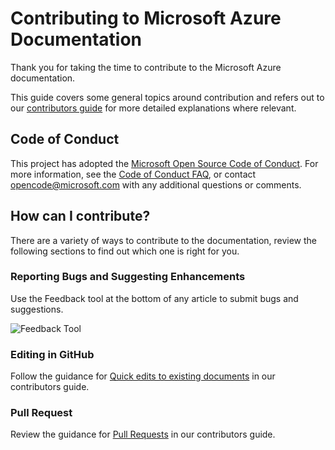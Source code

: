 # Contributing to Microsoft Azure Documentation

Thank you for taking the time to contribute to the Microsoft Azure documentation.

This guide covers some general topics around contribution and refers out to our [contributors guide](https://learn.microsoft.com/contribute) for more detailed explanations where relevant.

## Code of Conduct

This project has adopted the [Microsoft Open Source Code of Conduct](https://opensource.microsoft.com/codeofconduct/).
For more information, see the [Code of Conduct FAQ](https://opensource.microsoft.com/codeofconduct/faq/), or contact [opencode@microsoft.com](mailto:opencode@microsoft.com) with any additional questions or comments.

## How can I contribute?

There are a variety of ways to contribute to the documentation, review the following sections to find out which one is right for you.

### Reporting Bugs and Suggesting Enhancements

Use the Feedback tool at the bottom of any article to submit bugs and suggestions.

![Feedback Tool](https://raw.githubusercontent.com/MicrosoftDocs/azure-docs/master/media/feedback-tool.png)

### Editing in GitHub

Follow the guidance for [Quick edits to existing documents](https://learn.microsoft.com/contribute/#quick-edits-to-existing-documents) in our contributors guide.

### Pull Request

Review the guidance for [Pull Requests](https://learn.microsoft.com/contribute/how-to-write-workflows-major#pull-request-processing) in our contributors guide.
